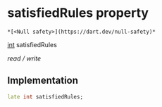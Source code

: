 


# satisfiedRules property




    *[<Null safety>](https://dart.dev/null-safety)*


[int](https://api.flutter.dev/flutter/dart-core/int-class.html) satisfiedRules
  
_read / write_






## Implementation

```dart
late int satisfiedRules;


```







